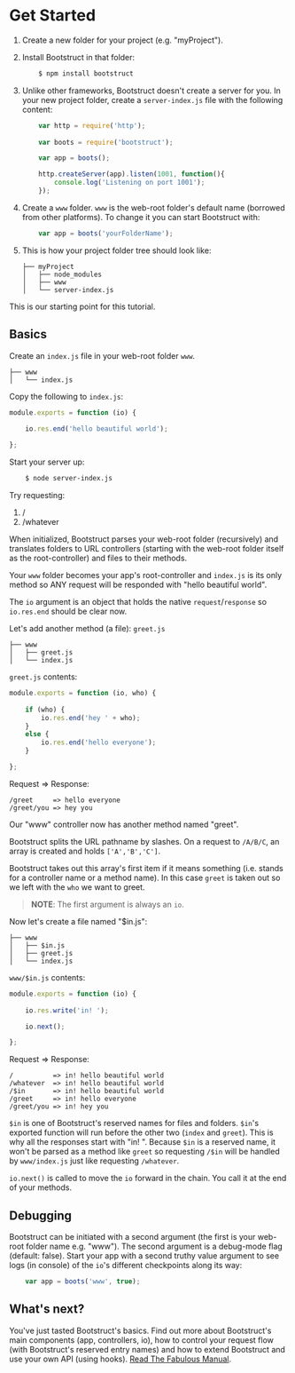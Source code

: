 Get Started
===========

1. Create a new folder for your project (e.g. "myProject").

2. Install Bootstruct in that folder: 
	```sh
		$ npm install bootstruct
	```

3. Unlike other frameworks, Bootstruct doesn't create a server for you.	In your new project folder, create a `server-index.js` file with the following content: 
	```js
		var http = require('http');
		
		var boots = require('bootstruct');

		var app = boots();

		http.createServer(app).listen(1001, function(){
			console.log('Listening on port 1001');
		});
	```

4. Create a `www` folder. `www` is the web-root folder's default name (borrowed from other platforms). To change it you can start Bootstruct with:
	```js
		var app = boots('yourFolderName');
	```

5. This is how your project folder tree should look like:
	```
	├── myProject
	│   ├── node_modules
	│   ├── www
	│   └── server-index.js
	```
	
This is our starting point for this tutorial.




Basics
------
Create an `index.js` file in your web-root folder `www`.
```
├── www
│   └── index.js
```

Copy the following to `index.js`:
```js
module.exports = function (io) {
	
	io.res.end('hello beautiful world');

};
```

Start your server up:
```sh
	$ node server-index.js
```

Try requesting:  
1. /  
2. /whatever


When initialized, Bootstruct parses your web-root folder (recursively) and translates folders to URL controllers (starting with the web-root folder itself as the root-controller) and files to their methods.

Your `www` folder becomes your app's root-controller and `index.js` is its only method so ANY request will be responded with "hello beautiful world".

The `io` argument is an object that holds the native `request`/`response` so `io.res.end` should be clear now.

Let's add another method (a file): `greet.js`
```
├── www
│   ├── greet.js
│   └── index.js
```

`greet.js` contents:
```js
module.exports = function (io, who) {
	
	if (who) {
		io.res.end('hey ' + who);
	}
	else {
		io.res.end('hello everyone');
	}

};
```

Request => Response:
```
/greet     => hello everyone
/greet/you => hey you
```

Our "www" controller now has another method named "greet".

Bootstruct splits the URL pathname by slashes. On a request to `/A/B/C`, an array is created and holds `['A','B','C']`.

Bootstruct takes out this array's first item if it means something (i.e. stands for a controller name or a method name). In this case `greet` is taken out so we left with the `who` we want to greet.

>**NOTE**: The first argument is always an `io`.

Now let's create a file named "$in.js":
```
├── www
│   ├── $in.js
│   ├── greet.js
│   └── index.js
```

`www/$in.js` contents:
```js
module.exports = function (io) {
	
	io.res.write('in! ');

	io.next();

};
```

Request => Response:
```
/          => in! hello beautiful world
/whatever  => in! hello beautiful world
/$in       => in! hello beautiful world
/greet     => in! hello everyone
/greet/you => in! hey you
```

`$in` is one of Bootstruct's reserved names for files and folders. `$in`'s exported function will run before the other two (`index` and `greet`). This is why all the responses start with "in! ". Because `$in` is a reserved name, it won't be parsed as a method like `greet` so requesting `/$in` will be handled by `www/index.js` just like requesting `/whatever`.

`io.next()` is called to move the `io` forward in the chain. You call it at the end of your methods.




Debugging
---------
Bootstruct can be initiated with a second argument (the first is your web-root folder name e.g. "www"). The second argument is a debug-mode flag (default: false). Start your app with a second truthy value argument to see logs (in console) of the `io`'s different checkpoints along its way:
```js
	var app = boots('www', true);
```


What's next?
------------
You've just tasted Bootstruct's basics. Find out more about Bootstruct's main components (app, controllers, io), how to control your request flow (with Bootstruct's reserved entry names) and how to extend Bootstruct and use your own API (using hooks). [Read The Fabulous Manual](https://github.com/taitulism/Bootstruct/blob/master/Docs/README.md).

